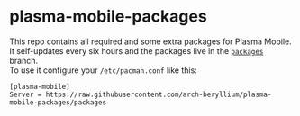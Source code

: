 # plasma-mobile-packages

This repo contains all required and some extra packages for Plasma Mobile.  
It self-updates every six hours and the packages live in
the [`packages`](https://github.com/arch-beryllium/plasma-mobile-packages/tree/packages) branch.  
To use it configure your `/etc/pacman.conf` like this:

```
[plasma-mobile]
Server = https://raw.githubusercontent.com/arch-beryllium/plasma-mobile-packages/packages
```